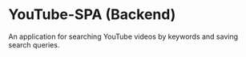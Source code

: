 # YouTube-SPA (Backend)
An application for searching YouTube videos by keywords and saving search queries.
